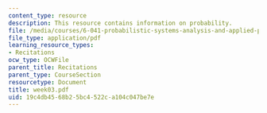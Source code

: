 ```yaml
---
content_type: resource
description: This resource contains information on probability.
file: /media/courses/6-041-probabilistic-systems-analysis-and-applied-probability-spring-2006/19c4db4568b25bc4522ca104c047be7e_week03.pdf
file_type: application/pdf
learning_resource_types:
- Recitations
ocw_type: OCWFile
parent_title: Recitations
parent_type: CourseSection
resourcetype: Document
title: week03.pdf
uid: 19c4db45-68b2-5bc4-522c-a104c047be7e
---
```

